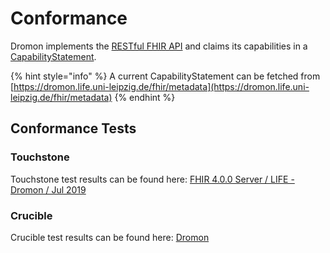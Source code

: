 # Conformance

Dromon implements the [RESTful FHIR API](https://www.hl7.org/fhir/http.html) and claims its capabilities in a [CapabilityStatement](https://www.hl7.org/fhir/capabilitystatement.html).

{% hint style="info" %}
A current CapabilityStatement can be fetched from [https://dromon.life.uni-leipzig.de/fhir/metadata](https://dromon.life.uni-leipzig.de/fhir/metadata)
{% endhint %}

## Conformance Tests

### Touchstone

Touchstone test results can be found here: [FHIR 4.0.0 Server / LIFE - Dromon / Jul 2019](https://touchstone.aegis.net/touchstone/analytics/published?month=201907&spec=FHIR%204.0.0&pa=HL7_FHIR_SERVER&testSystem=5cdd3fed0a120e4f98344faf&supportedOnly=true&cb=/HL7_FHIR_4_0_0)

### Crucible

Crucible test results can be found here: [Dromon](https://projectcrucible.org/servers/5cdd7fde04ebd042c8000000)



